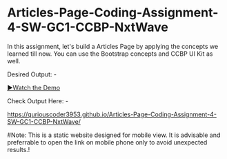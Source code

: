 # Articles-Page-Coding-Assignment-4-SW-GC1-CCBP-NxtWave

In this assignment, let's build a Articles Page by applying the concepts we learned till now. You can use the Bootstrap concepts and CCBP UI Kit as well.

Desired Output: -

[▶️Watch the Demo](https://github.com/quriousCoder3953/Articles-Page-Coding-Assignment-4-SW-GC1-CCBP-NxtWave/blob/main/media/articles-page-cass-4-sw-gc1.mp4)

Check Output Here: -

https://quriouscoder3953.github.io/Articles-Page-Coding-Assignment-4-SW-GC1-CCBP-NxtWave/


#Note: This is a static website designed for mobile view. It is advisable and preferrable to open the link on mobile phone only to avoid unexpected results.!
